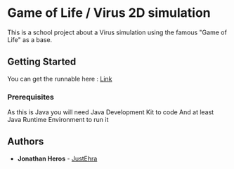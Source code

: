 # Game of Life / Virus 2D simulation

This is a school project about a Virus simulation using the famous "Game of Life" as a base.

## Getting Started

You can get the runnable here : [Link](https://drive.google.com/file/d/1cpwZZ5dor1XAZ1IxjvNbRcjUSXaAOXNG/view?usp=sharing)

### Prerequisites

As this is Java you will need Java Development Kit to code
And at least Java Runtime Environment to run it

## Authors

* **Jonathan Heros** - [JustEhra](https://github.com/JustEhra)


